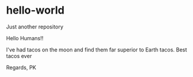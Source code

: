 # hello-world
Just another repository

Hello Humans!!

I've had tacos on the moon and find them far superior to Earth tacos.
Best tacos ever

Regards,
PK
